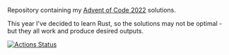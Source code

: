 Repository containing my [Advent of Code 2022](https://adventofcode.com/2022
) solutions.

This year I've decided to learn Rust, so the solutions may not be optimal - but they all work and produce desired outputs.

[![Actions Status](https://github.com/PPFilip/aoc2022/workflows/Build%20and%20Test/badge.svg)](https://github.com/PPFilip/aoc2022/actions)
